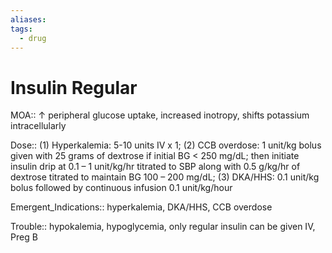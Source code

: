 ```yaml
---
aliases: 
tags:
  - drug
---
```

# Insulin Regular  
  
MOA:: ↑ peripheral glucose uptake, increased inotropy, shifts potassium intracellularly  
  
Dose:: (1) Hyperkalemia: 5-10 units IV x 1; (2) CCB overdose: 1 unit/kg bolus given with 25 grams of dextrose if initial BG < 250 mg/dL; then initiate insulin drip at 0.1 – 1 unit/kg/hr titrated to SBP along with 0.5 g/kg/hr of dextrose titrated to maintain BG 100 – 200 mg/dL; (3) DKA/HHS: 0.1 unit/kg bolus followed by continuous infusion 0.1 unit/kg/hour  
  
Emergent_Indications:: hyperkalemia, DKA/HHS, CCB overdose  
  
Trouble:: hypokalemia, hypoglycemia, only regular insulin can be given IV, Preg B